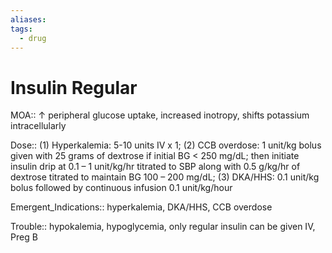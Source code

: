 ```yaml
---
aliases: 
tags:
  - drug
---
```

# Insulin Regular  
  
MOA:: ↑ peripheral glucose uptake, increased inotropy, shifts potassium intracellularly  
  
Dose:: (1) Hyperkalemia: 5-10 units IV x 1; (2) CCB overdose: 1 unit/kg bolus given with 25 grams of dextrose if initial BG < 250 mg/dL; then initiate insulin drip at 0.1 – 1 unit/kg/hr titrated to SBP along with 0.5 g/kg/hr of dextrose titrated to maintain BG 100 – 200 mg/dL; (3) DKA/HHS: 0.1 unit/kg bolus followed by continuous infusion 0.1 unit/kg/hour  
  
Emergent_Indications:: hyperkalemia, DKA/HHS, CCB overdose  
  
Trouble:: hypokalemia, hypoglycemia, only regular insulin can be given IV, Preg B